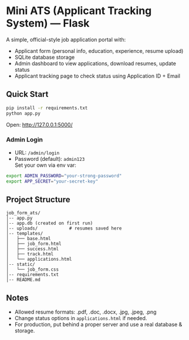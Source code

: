 # Mini ATS (Applicant Tracking System) — Flask

A simple, official-style job application portal with:
- Applicant form (personal info, education, experience, resume upload)
- SQLite database storage
- Admin dashboard to view applications, download resumes, update status
- Applicant tracking page to check status using Application ID + Email

## Quick Start

```bash
pip install -r requirements.txt
python app.py
```
Open: http://127.0.0.1:5000/

### Admin Login
- URL: `/admin/login`
- Password (default): `admin123`  
  Set your own via env var:

```bash
export ADMIN_PASSWORD="your-strong-password"
export APP_SECRET="your-secret-key"
```

## Project Structure
```
job_form_ats/
│-- app.py
│-- app.db (created on first run)
│-- uploads/            # resumes saved here
│-- templates/
│   ├── base.html
│   ├── job_form.html
│   ├── success.html
│   ├── track.html
│   └── applications.html
│-- static/
│   └── job_form.css
│-- requirements.txt
│-- README.md
```

## Notes
- Allowed resume formats: .pdf, .doc, .docx, .jpg, .jpeg, .png
- Change status options in `applications.html` if needed.
- For production, put behind a proper server and use a real database & storage.
